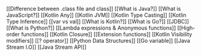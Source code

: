 [[Difference between .class file and class]]
[[What is Java?]]
[[What is JavaScript?]]
[[Kotlin Any]]
[[Kotlin JVM]]
[[Kotlin Type Casting]]
[[Kotlin Type Inference]]
[[var vs val]]
[[What is Kotlin?]]
[[What is Go?]]
[[JDBC]]
[[What is Python?]]
[[Lambda expressions & Anonymous functions]]
[[High-order functions]]
[[Kotlin Closure]]
[[Extension functions]]
[[Kotlin Visibility modifiers]]
[[? operator]]
[[Python Data Structures]]
[[Go variable]]
[[Java Stream I.O]]
[[Java Stream API]]